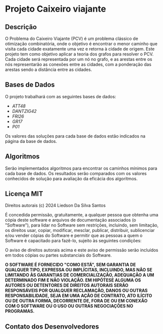 # Projeto Caixeiro viajante
## Descrição
 O Problema do Caixeiro Viajante (PCV) é um problema clássico de otimização combinatória, onde o objetivo é encontrar o menor caminho que visita cada cidade exatamente uma vez e retorna à cidade de origem. Este projeto tem como objetivo aplicar a teoria dos grafos para resolver o PCV. Cada cidade será representada por um nó no grafo, e as arestas entre os nós representarão as conexões entre as cidades, com a ponderação das arestas sendo a distância entre as cidades.

## Bases de Dados

O projeto trabalhará com as seguintes bases de dados:
- *ATT48*
- *DANTZIG42*
- *FRI26*
- *GR17*
- *P01*

Os valores das soluções para cada base de dados estão indicados na página da base de dados.


## Algoritmos

Serão implementados algoritmos para encontrar os caminhos mínimos para cada base de dados. Os resultados serão comparados com os valores conhecidos de solução para avaliação da eficácia dos algoritmos.

## Licença MIT

Direitos autorais (c) 2024 Liedson Da Silva Santos

É concedida permissão, gratuitamente, a qualquer pessoa que obtenha uma cópia
deste software e arquivos de documentação associados (o "Software"), para lidar
no Software sem restrições, incluindo, sem limitação, os direitos
usar, copiar, modificar, mesclar, publicar, distribuir, sublicenciar e/ou vender
cópias do Software e permitir que as pessoas a quem o Software é
capacitado para fazê-lo, sujeito às seguintes condições:

O aviso de direitos autorais acima e este aviso de permissão serão incluídos em todos
cópias ou partes substanciais do Software.

**O SOFTWARE É FORNECIDO "COMO ESTÁ", SEM GARANTIA DE QUALQUER TIPO, EXPRESSA OU
IMPLÍCITAS, INCLUINDO, MAS NÃO SE LIMITANDO ÀS GARANTIAS DE COMERCIALIZAÇÃO,
ADEQUAÇÃO A UM DETERMINADO FIM E NÃO VIOLAÇÃO. EM HIPÓTESE ALGUMA
OS AUTORES OU DETENTORES DE DIREITOS AUTORAIS SERÃO RESPONSÁVEIS POR QUALQUER RECLAMAÇÃO, DANOS OU OUTRAS
RESPONSABILIDADE, SEJA EM UMA AÇÃO DE CONTRATO, ATO ILÍCITO OU DE OUTRA FORMA, DECORRENTE DE,
FORA DE OU EM CONEXÃO COM O SOFTWARE OU O USO OU OUTRAS NEGOCIAÇÕES NO
PROGRAMAS.**

## Contato dos Desenvolvedores
